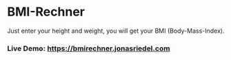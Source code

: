 # BMI-Rechner

Just enter your height and weight, you will get your BMI (Body-Mass-Index).

### Live Demo: https://bmirechner.jonasriedel.com
